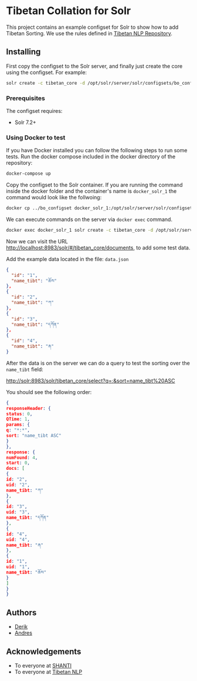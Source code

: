# Tibetan Collation for Solr

This project contains an example configset for Solr to show how to add Tibetan Sorting. We use the rules defined in [Tibetan NLP Repository](https://github.com/tibetan-nlp/tibetan-collation/blob/master/rules.txt). 

## Installing

First copy the configset to the Solr server, and finally just create the core using the configset. For example:

```bash
solr create -c tibetan_core -d /opt/solr/server/solr/configsets/bo_configset/
```

### Prerequisites

The configset requires:

* Solr 7.2+

### Using Docker to test

If you have Docker installed you can follow the following steps to run some tests. Run the docker compose included in the docker directory of the repository:

```bash
docker-compose up
```

Copy the configset to the Solr container. If you are running the command inside the docker folder and the container's name
is `docker_solr_1` the command would look like the follwoing:

```bash
docker cp ../bo_configset docker_solr_1:/opt/solr/server/solr/configsets/
```

We can execute commands on the server via `docker exec` command.

```bash
docker exec docker_solr_1 solr create -c tibetan_core -d /opt/solr/server/solr/configsets/bo_configset
```

Now we can visit the URL [http://localhost:8983/solr/#/tibetan_core/documents](http://localhost:8983/solr/#/tibetan_core/documents), to add some test data.


Add the example data located in the file: `data.json` 

```json
{
  "id": "1",
  "name_tibt": "ཆོས"
},
{
  "id": "2",
  "name_tibt": "ཀ"
},
{
  "id": "3",
  "name_tibt": "དཀོན"
},
{
  "id": "4",
  "name_tibt": "རྐ"
}
```

After the data is on the server we can do a query to test the sorting over the `name_tibt` field:

[ http://solr:8983/solr/tibetan_core/select?q=*:*&sort=name_tibt%20ASC ](http://solr:8983/solr/tibetan_core/select?q=*:*&sort=name_tibt%20ASC)

You should see the following order:

```json
{
responseHeader: {
status: 0,
QTime: 1,
params: {
q: "*:*",
sort: "name_tibt ASC"
}
},
response: {
numFound: 4,
start: 0,
docs: [
{
id: "2",
uid: "2",
name_tibt: "ཀ"
},
{
id: "3",
uid: "3",
name_tibt: "དཀོན"
},
{
id: "4",
uid: "4",
name_tibt: "རྐ"
},
{
id: "1",
uid: "1",
name_tibt: "ཆོས"
}
]
}
}
```

## Authors

* [Derik](https://github.com/rderik)
* [Andres](https://github.com/amontano)


## Acknowledgements

* To everyone at [SHANTI](https://github.com/orgs/shanti-uva/people)
* To everyone at [Tibetan NLP](https://github.com/tibetan-nlp)
